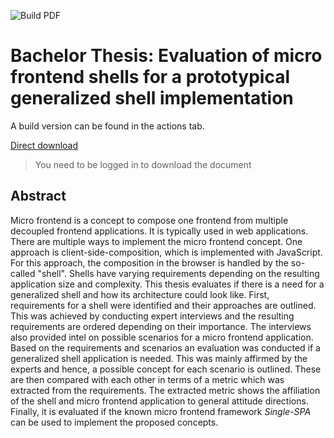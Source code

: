 ![Build PDF](https://github.com/NicoVogel/ba-thesis/workflows/Build%20PDF/badge.svg)

# Bachelor Thesis: Evaluation of micro frontend shells for a prototypical generalized shell implementation

A build version can be found in the actions tab.

[Direct download](https://github.com/NicoVogel/ba-thesis/suites/1165276101/artifacts/16928631)

> You need to be logged in to download the document

## Abstract

Micro frontend is a concept to compose one frontend from multiple decoupled frontend applications.
It is typically used in web applications.
There are multiple ways to implement the micro frontend concept.
One approach is client-side-composition, which is implemented with JavaScript.
For this approach, the composition in the browser is handled by the so-called "shell".
Shells have varying requirements depending on the resulting application size and complexity.
This thesis evaluates if there is a need for a generalized shell and how its architecture could look like.
First, requirements for a shell were identified and their approaches are outlined.
This was achieved by conducting expert interviews and the resulting requirements are ordered depending on their importance.
The interviews also provided intel on possible scenarios for a micro frontend application.
Based on the requirements and scenarios an evaluation was conducted if a generalized shell application is needed.
This was mainly affirmed by the experts and hence, a possible concept for each scenario is outlined.
These are then compared with each other in terms of a metric which was extracted from the requirements.
The extracted metric shows the affiliation of the shell and micro frontend application to general attitude directions.
Finally, it is evaluated if the known micro frontend framework *Single-SPA* can be used to implement the proposed concepts.
